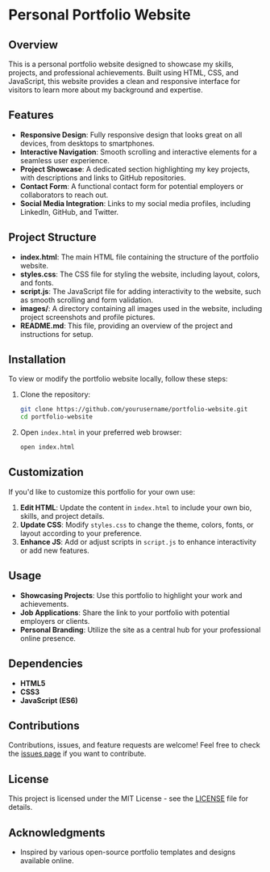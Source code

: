 # Personal Portfolio Website

## Overview

This is a personal portfolio website designed to showcase my skills, projects, and professional achievements. Built using HTML, CSS, and JavaScript, this website provides a clean and responsive interface for visitors to learn more about my background and expertise.

## Features

- **Responsive Design**: Fully responsive design that looks great on all devices, from desktops to smartphones.
- **Interactive Navigation**: Smooth scrolling and interactive elements for a seamless user experience.
- **Project Showcase**: A dedicated section highlighting my key projects, with descriptions and links to GitHub repositories.
- **Contact Form**: A functional contact form for potential employers or collaborators to reach out.
- **Social Media Integration**: Links to my social media profiles, including LinkedIn, GitHub, and Twitter.

## Project Structure

- **index.html**: The main HTML file containing the structure of the portfolio website.
- **styles.css**: The CSS file for styling the website, including layout, colors, and fonts.
- **script.js**: The JavaScript file for adding interactivity to the website, such as smooth scrolling and form validation.
- **images/**: A directory containing all images used in the website, including project screenshots and profile pictures.
- **README.md**: This file, providing an overview of the project and instructions for setup.

## Installation

To view or modify the portfolio website locally, follow these steps:

1. Clone the repository:
    ```bash
    git clone https://github.com/yourusername/portfolio-website.git
    cd portfolio-website
    ```

2. Open `index.html` in your preferred web browser:
    ```bash
    open index.html
    ```

## Customization

If you'd like to customize this portfolio for your own use:

1. **Edit HTML**: Update the content in `index.html` to include your own bio, skills, and project details.
2. **Update CSS**: Modify `styles.css` to change the theme, colors, fonts, or layout according to your preference.
3. **Enhance JS**: Add or adjust scripts in `script.js` to enhance interactivity or add new features.

## Usage

- **Showcasing Projects**: Use this portfolio to highlight your work and achievements.
- **Job Applications**: Share the link to your portfolio with potential employers or clients.
- **Personal Branding**: Utilize the site as a central hub for your professional online presence.

## Dependencies

- **HTML5**
- **CSS3**
- **JavaScript (ES6)**

## Contributions

Contributions, issues, and feature requests are welcome! Feel free to check the [issues page](https://github.com/yourusername/portfolio-website/issues) if you want to contribute.

## License

This project is licensed under the MIT License - see the [LICENSE](LICENSE) file for details.

## Acknowledgments

- Inspired by various open-source portfolio templates and designs available online.

